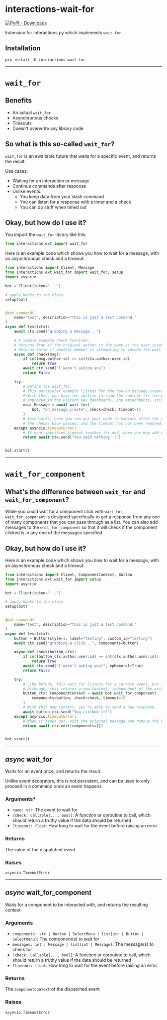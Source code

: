 # interactions-wait-for

[![PyPI - Downloads](https://img.shields.io/pypi/dm/interactions-wait-for?color=blue&style=for-the-badge)](https://pypi.org/project/interactions-wait-for/)

Extension for interactions.py which implements `wait_for`

## Installation

```
pip install -U interactions-wait-for
```

--------------------------------------

# `wait_for`

## Benefits

- An actual `wait_for`
- Asynchronous checks
- Timeouts
- Doesn't overwrite any library code

## So what is this so-called `wait_for`?

`wait_for` is an awaitable future that waits for a specific event, and returns the result.

Use cases:

- Waiting for an interaction or message
- Continue commands after response
- Unlike events:
  - You keep data from your slash command
  - You can listen for a response with a timer and a check
  - You can do stuff when timed out

## Okay, but how do I use it?

You import the `wait_for` library like this:

```py
from interactions.ext import wait_for
```

Here is an example code which shows you how to wait for a message, with an asynchronous check and a timeout:

```py
from interactions import Client, Message
from interactions.ext.wait_for import wait_for, setup
import asyncio

bot = Client(token="...")

# apply hooks to the class
setup(bot)


@bot.command(
    name="test", description="this is just a test command."
)
async def test(ctx):
    await ctx.send("grabbing a message...")

    # A simple example check function.
    # Returns True if the original author is the same as the user invoking the wait_for.
    # Returns False if another member is attempting to invoke the wait_for
    async def check(msg):
        if int(msg.author.id) == int(ctx.author.user.id):
            return True
        await ctx.send("I wasn't asking you")
        return False

    try:
        # Define the wait_for.
        # This particular example listens for the raw on_message_create event which then returns a Message object.
        # With this, you have the ability to read the content (if the privileged intent has been
        # approved in the Discord Dev dashboard), any attachments, stickers, etc.
        msg: Message = await wait_for(
            bot, "on_message_create", check=check, timeout=15
        )
        # Afterwards, here you can put your code to execute after the wait_for has been fulfilled,
        # the checks have passed, and the timeout has not been reached.
    except asyncio.TimeoutError:
        # If your specified timeout reaches its end, here you may add your code for that condition.
        return await ctx.send("You said nothing :(")


bot.start()
```

--------------------------------------

# `wait_for_component`

## What's the difference between `wait_for` and `wait_for_component`?

While you could wait for a component click with `wait_for`, `wait_for_component` is designed specifically to get a response from any one of many components that you can pass through as a list. You can also add messages to the `wait_for_component` so that it will check if the component clicked is in any one of the messages specified.

## Okay, but how do I use it?

Here is an example code which shows you how to wait for a message, with an asynchronous check and a timeout:

```py
from interactions import Client, ComponentContext, Button
from interactions.ext.wait_for import setup
import asyncio

bot = Client(token="...")

# apply hooks to the class
setup(bot)


@bot.command(
    name="test", description="this is just a test command."
)
async def test(ctx):
    button = Button(style=1, label="testing", custom_id="testing")
    await ctx.send("grabbing a click...", components=button)

    async def check(button_ctx):
        if int(button_ctx.author.user.id) == int(ctx.author.user.id):
            return True
        await ctx.send("I wasn't asking you!", ephemeral=True)
        return False

    try:
        # Like before, this wait_for listens for a certain event, but is made specifically for components.
        # Although, this returns a new Context, independent of the original context.
        button_ctx: ComponentContext = await bot.wait_for_component(
            components=button, check=check, timeout=15
        )
        # With this new Context, you're able to send a new response.
        await button_ctx.send("You clicked it!")
    except asyncio.TimeoutError:
        # When it times out, edit the original message and remove the button(s)
        return await ctx.edit(components=[])


bot.start()
```

--------------------------------------

## *async* wait_for

Waits for an event once, and returns the result.

Unlike event decorators, this is not persistent, and can be used to only proceed in a command once an event happens.

### Arguments*

- `name: str`: The event to wait for
- `?check: Callable[..., bool]`: A function or coroutine to call, which should return a truthy value if the data should be returned
- `?timeout: float`: How long to wait for the event before raising an error

### Returns

The value of the dispatched event

### Raises

`asyncio.TimeoutError`

--------------------------------------

## *async* wait_for_component

Waits for a component to be interacted with, and returns the resulting context.

### Arguments

- `components: str | Button | SelectMenu | list[str | Button | SelectMenu]`: The component(s) to wait for
- `messages: int | Message | list[int | Message]`: The message(s) to check for
- `?check: Callable[..., bool]`: A function or coroutine to call, which should return a truthy value if the data should be returned
- `?timeout: float`: How long to wait for the event before raising an error

### Returns

The `ComponentContext` of the dispatched event

### Raises

`asyncio.TimeoutError`
